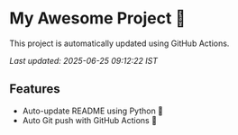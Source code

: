 # My Awesome Project 🚀

This project is automatically updated using GitHub Actions.

_Last updated: 2025-06-25 09:12:22 IST_

## Features
- Auto-update README using Python 🐍
- Auto Git push with GitHub Actions 🤖
